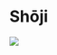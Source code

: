 # Shōji

![](https://upload.wikimedia.org/wikipedia/commons/e/e1/Takamatsu-Castle-Building-Interior-M3488.jpg)
